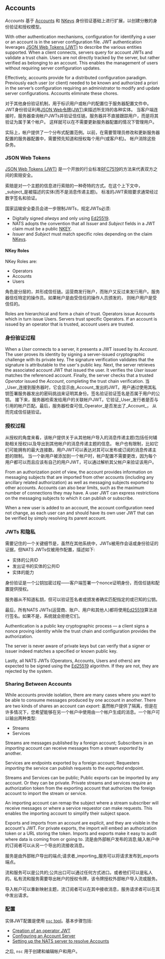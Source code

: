 
## Accounts

_Accounts_ 基于 [Accounts](accounts.md) 和 [NKeys](nkey_auth.md) 身份验证基础上进行扩展，以创建分散的身份验证和授权模型。

With other authentication mechanisms, configuration for identifying a user or an account is in the server configuration file. JWT authentication leverages [JSON Web Tokens (JWT)](https://jwt.io/) to describe the various entities supported. When a client connects, servers query for account JWTs and validate a trust chain. Users are not directly tracked by the server, but rather verified as belonging to an account. This enables the management of users without requiring server configuration updates.

Effectively, accounts provide for a distributed configuration paradigm. 
Previously each user (or client) needed to be known and authorized a priori in the server’s configuration requiring an administrator to modify and update server configurations. 
Accounts eliminate these chores.

对于其他身份验证机制，用于标识用户或帐户的配置位于服务器配置文件中。JWT身份验证利用[JSON Web令牌(JWT)](https://jwt.io/)来描述所支持的各种实体。
当客户端连接时，服务器查询帐户JWTs并验证信任链。服务器并不直接跟踪用户，而是将其验证为属于某个帐户。
这样就可以在不需要更新服务器配置的情况下管理用户。

实际上，帐户提供了一个分布式配置范例。以前，在需要管理员修改和更新服务器配置的服务器配置中，需要预先知道和授权每个用户(或客户机)。
帐户消除这些杂务。

### JSON Web Tokens

[JSON Web Tokens (JWT)](https://jwt.io/) 是一个开放的行业标准[RFC7519](https://tools.ietf.org/html/rfc7519)的方法来代表双方之间的索赔安全。

索赔是对一个主题的信息进行索赔的一种奇特的方式。在这个上下文中，_subject_是被描述的实体(而不是消息传递主题)。
标准的JWT索赔要求通常经过数字签名和验证。


国家运输安全委员会进一步限制JWTs，规定JWTs必须:
- Digitally signed _always_ and only using [Ed25519](https://ed25519.cr.yp.to/). 
- NATS adopts the convention that all _Issuer_ and _Subject_ fields in a JWT claim must be a public [NKEY](nkey_auth.md). 
- _Issuer_ and _Subject_ must match specific roles depending on the claim [NKeys](https://github.com/nats-io/nkeys).

#### NKey Roles

NKey Roles are:

- Operators
- Accounts
- Users

角色是分层的，并形成信任链。运营商发行账户，而账户又反过来发行用户。服务器信任特定的操作员。如果帐户是由受信任的操作人员颁发的，
则帐户用户是受信任的。

Roles are hierarchical and form a chain of trust. 
Operators issue Accounts which in turn issue Users. Servers trust specific Operators. If an account is issued by an operator that is trusted, account users are trusted.


### 身份验证过程

When a _User_ connects to a server, it presents a JWT issued by its _Account_. The user proves its identity by signing a server-issued cryptographic challenge with its private key. The signature verification validates that the signature is attributable to the user's public key. Next, the server retrieves the associated account JWT that issued the user. It verifies the _User_ issuer matches the referenced account. Finally, the server checks that a trusted _Operator_ issued the _Account_, completing the trust chain verification. 
当_User_连接到服务器时，它会显示由_Account_发出的JWT。用户通过使用其私钥签署服务器发出的密码挑战来证明其身份。签名验证验证签名是否属于用户的公钥。
接下来，服务器检索发给用户的关联帐户JWT。它验证_User_发行者是否与引用的帐户匹配。最后，服务器检查可信_Operator_是否发出了_Account_，
从而完成信任链验证。


### 授权过程
从授权的角度来看，该帐户提供关于从其他帐户导入的消息传递主题(包括任何辅助相关授权)以及导出到其他帐户的消息传递主题的信息。
帐户也有限制，比如它们可能拥有的最大连接数。用户JWT可以表达对其可以发布或订阅的消息传递主题的限制。
当一个新用户被添加到一个帐户时，帐户配置不需要更改，因为每个用户都可以而且应该有自己的用户JWT，可以通过解析其父帐户来验证该用户。


From an authorization point of view, the account provides information on messaging subjects that are imported from other accounts (including any ancillary related authorization) as well as messaging subjects exported to other accounts. Accounts can also bear limits, such as the maximum number of connections they may have. A user JWT can express restrictions on the messaging subjects to which it can publish or subscribe.

When a new user is added to an account, the account configuration need not change, as each user can and should have its own user JWT that can be verified by simply resolving its parent account.

### JWTs 和隐私

需要记住的一个关键细节是，虽然在其他系统中，JWTs被用作会话或身份验证的证据，但NATS JWTs仅被用作配置，描述如下:
- 实体的公共ID
- 发出证书的实体的公共ID
- 实体的能力


身份验证是一个公钥加密过程——客户端签署一个nonce证明身份，而信任链和配置提供授权。

服务器从不知道私钥，但可以验证签名者或颁发者确实匹配指定的或已知的公钥。

最后，所有NATS JWTs(运营商、账户、用户和其他人)都将使用[Ed25519](https://ed25519.cr.yp.to/)算法进行签名。如果不是，系统就会拒绝它们。

Authentication is a public key cryptographic process — a client signs a nonce proving identity while the trust chain and configuration provides the authorization.

The server is never aware of private keys but can verify that a signer or issuer indeed matches a specified or known public key.

Lastly, all NATS JWTs (Operators, Accounts, Users and others) are expected to be signed using
 the [Ed25519](https://ed25519.cr.yp.to/) algorithm. If they are not, they are rejected by the system.

### Sharing Between Accounts

While accounts provide isolation, there are many cases where you want to be able to consume messages produced by one account in another.
 There are two kinds of shares an account can _export_:
虽然帐户提供了隔离，但是在许多情况下，您希望能够在另一个帐户中使用由一个帐户生成的消息。一个账户可以输出两种类型:

- Streams
- Services

Streams are messages published by a foreign account; Subscribers in an _importing_ account can receive messages from a stream _exported_ by another.

Services are endpoints exported by a foreign account; Requesters _importing_ the service can publish requests to the _exported_ endpoint. 

Streams and Services can be public; Public exports can be imported by any account. Or they can be private. Private streams and services require an authorization token from the exporting account that authorizes the foreign account to import the stream or service.

An importing account can remap the subject where a stream subscriber will receive messages or where a service requestor can make requests. This enables the importing account to simplify their subject space.

Exports and imports from an account are explicit, and they are visible in the account's JWT. For private exports, the import will embed an authorization token or a URL storing the token. Imports and exports make it easy to audit where data is coming from or going to.
流是由外部帐户发布的消息;输入帐户中的订阅者可以从另一个导出的流接收消息。

服务是由外部帐户导出的端点;请求者_importing_服务可以将请求发布到_exports端点。

流和服务可以是公共的;公共出口可以通过任何方式进口。或者他们可以是私人的。私有流和服务需要导出帐户的授权令牌，该令牌授权外部帐户导入流或服务。

导入帐户可以重新映射主题，流订阅者可以在其中接收消息，服务请求者可以在其中发出请求。

### 配置

实体JWT配置是使用 [`nsc` tool](/nats_tools/nsc/README.md)。基本步骤包括:

- [Creation of an operator JWT](/nats_tools/nsc/nsc.md#creating-an-operator)
- [Configuring an Account Server](/nats_tools/nsc/nsc.md#account-server-configuration)
- [Setting up the NATS server to resolve Accounts](/nats_tools/nsc/nsc.md#nats-server-configuration)

之后, `nsc` 用于创建和编辑帐户和用户。
